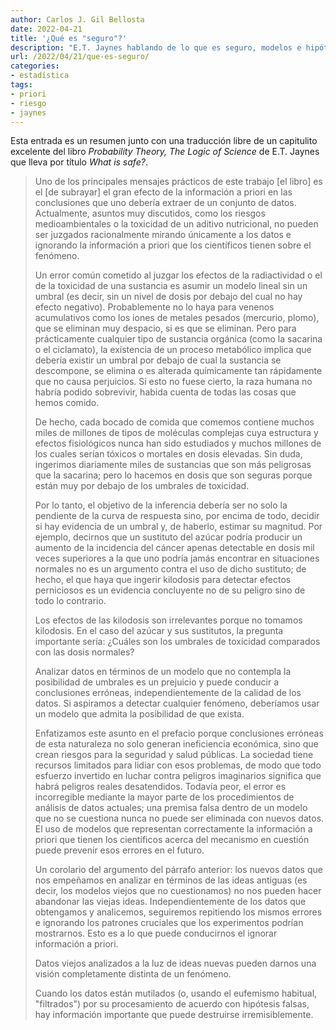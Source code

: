 ```yaml
---
author: Carlos J. Gil Bellosta
date: 2022-04-21
title: '¿Qué es "seguro"?'
description: "E.T. Jaynes hablando de lo que es seguro, modelos e hipótesis previas"
url: /2022/04/21/que-es-seguro/
categories:
- estadística
tags:
- priori
- riesgo
- jaynes
---
```


Esta entrada es un resumen junto con una traducción libre de un capitulito excelente del libro _Probability Theory, The Logic of Science_ de E.T. Jaynes que lleva por título _What is safe?_.

> Uno de los principales mensajes prácticos de este trabajo [el libro] es el [de subrayar] el gran efecto de la información a priori en las conclusiones que uno debería extraer de un conjunto de datos. Actualmente, asuntos muy discutidos, como los riesgos medioambientales o la toxicidad de un aditivo nutricional, no pueden ser juzgados racionalmente mirando únicamente a los datos e ignorando la información a priori que los científicos tienen sobre el fenómeno.
>
> Un error común cometido al juzgar los efectos de la radiactividad o el de la toxicidad de una sustancia es asumir un modelo lineal sin un umbral (es decir, sin un nivel de dosis por debajo del cual no hay efecto negativo). Probablemente no lo haya para venenos acumulativos como los iones de metales pesados (mercurio, plomo), que se eliminan muy despacio, si es que se eliminan. Pero para prácticamente cualquier tipo de sustancia orgánica (como la sacarina o el ciclamato), la existencia de un proceso metabólico implica que debería existir un umbral por debajo de cual la sustancia se descompone, se elimina o es alterada químicamente tan rápidamente que no causa perjuicios. Si esto no fuese cierto, la raza humana no habría podido sobrevivir, habida cuenta de todas las cosas que hemos comido.
>
> De hecho, cada bocado de comida que comemos contiene muchos miles de millones de tipos de moléculas complejas cuya estructura y efectos fisiológicos nunca han sido estudiados y muchos millones de los cuales serían tóxicos o mortales en dosis elevadas. Sin duda, ingerimos diariamente miles de sustancias que son más peligrosas que la sacarina; pero lo hacemos en dosis que son seguras porque están muy por debajo de los umbrales de toxicidad.
>
> Por lo tanto, el objetivo de la inferencia debería ser no solo la pendiente de la curva de respuesta sino, por encima de todo, decidir si hay evidencia de un umbral y, de haberlo, estimar su magnitud. Por ejemplo, decirnos que un sustituto del azúcar podría producir un aumento de la incidencia del cáncer apenas detectable en dosis mil veces superiores a la que uno podría jamás encontrar en situaciones normales no es un argumento contra el uso de dicho sustituto; de hecho, el que haya que ingerir kilodosis para detectar efectos perniciosos es un evidencia concluyente no de su peligro sino de todo lo contrario.
>
> Los efectos de las kilodosis son irrelevantes porque no tomamos kilodosis. En el caso del azúcar y sus sustitutos, la pregunta importante sería: ¿Cuáles son los umbrales de toxicidad comparados con las dosis normales?
>
> Analizar datos en términos de un modelo que no contempla la posibilidad de umbrales es un prejuicio y puede conducir a conclusiones erróneas, independientemente de la calidad de los datos. Si aspiramos a detectar cualquier fenómeno, deberíamos usar un modelo que admita la posibilidad de que exista.
>
> Enfatizamos este asunto en el prefacio porque conclusiones erróneas de esta naturaleza no solo generan ineficiencia económica, sino que crean riesgos para la seguridad y salud públicas. La sociedad tiene recursos limitados para lidiar con esos problemas, de modo que todo esfuerzo invertido en luchar contra peligros imaginarios significa que habrá peligros reales desatendidos. Todavía peor, el error es incorregible mediante la mayor parte de los procedimientos de análisis de datos actuales; una premisa falsa dentro de un modelo que no se cuestiona nunca no puede ser eliminada con nuevos datos. El uso de modelos que representan correctamente la información a priori que tienen los científicos acerca del mecanismo en cuestión puede prevenir esos errores en el futuro.
>
> Un corolario del argumento del párrafo anterior: los nuevos datos que nos empeñamos en analizar en términos de las ideas antiguas (es decir, los modelos viejos que no cuestionamos) no nos pueden hacer abandonar las viejas ideas. Independientemente de los datos que obtengamos y analicemos, seguiremos repitiendo los mismos errores e ignorando los patrones cruciales que los experimentos podrían mostrarnos. Esto es a lo que puede conducirnos el ignorar información a priori.
>
> Datos viejos analizados a la luz de ideas nuevas pueden darnos una visión completamente distinta de un fenómeno.
>
> Cuando los datos están mutilados (o, usando el eufemismo habitual, "filtrados") por su procesamiento de acuerdo con hipótesis falsas, hay información importante que puede destruirse irremisiblemente.
